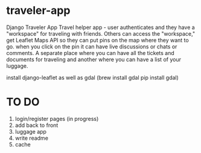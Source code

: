 # traveler-app
Django Traveler App
Travel helper app - user authenticates and they have a "workspace" for traveling with friends. 
Others can access the "workspace," get Leaflet Maps API so they can put pins on the map where they 
want to go. when you click on the pin it can have live discussions or chats or comments. A separate 
place where you can have all the tickets and documents for traveling and another where you can have 
a list of your luggage.

install django-leaflet as well as gdal (brew install gdal pip install gdal)

# TO DO

1. login/register pages (in progress)
2. add back to front
3. luggage app
4. write readme
5. cache


